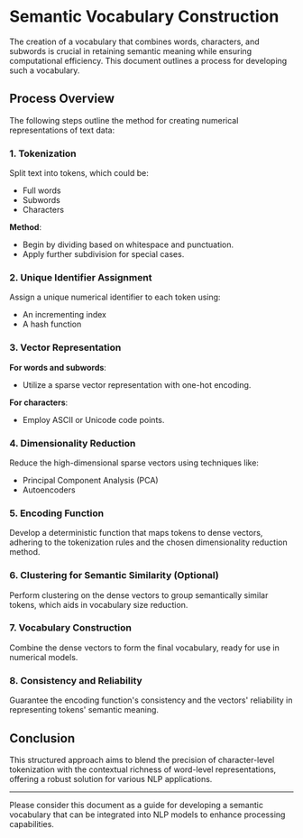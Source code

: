 # Semantic Vocabulary Construction

The creation of a vocabulary that combines words, characters, and subwords is
crucial in retaining semantic meaning while ensuring computational efficiency.
This document outlines a process for developing such a vocabulary.

## Process Overview

The following steps outline the method for creating numerical representations of
text data:

### 1. Tokenization

Split text into tokens, which could be:

- Full words
- Subwords
- Characters

**Method**:

- Begin by dividing based on whitespace and punctuation.
- Apply further subdivision for special cases.

### 2. Unique Identifier Assignment

Assign a unique numerical identifier to each token using:

- An incrementing index
- A hash function

### 3. Vector Representation

**For words and subwords**:

- Utilize a sparse vector representation with one-hot encoding.

**For characters**:

- Employ ASCII or Unicode code points.

### 4. Dimensionality Reduction

Reduce the high-dimensional sparse vectors using techniques like:

- Principal Component Analysis (PCA)
- Autoencoders

### 5. Encoding Function

Develop a deterministic function that maps tokens to dense vectors, adhering to
the tokenization rules and the chosen dimensionality reduction method.

### 6. Clustering for Semantic Similarity (Optional)

Perform clustering on the dense vectors to group semantically similar tokens,
which aids in vocabulary size reduction.

### 7. Vocabulary Construction

Combine the dense vectors to form the final vocabulary, ready for use in
numerical models.

### 8. Consistency and Reliability

Guarantee the encoding function's consistency and the vectors' reliability in
representing tokens' semantic meaning.

## Conclusion

This structured approach aims to blend the precision of character-level
tokenization with the contextual richness of word-level representations,
offering a robust solution for various NLP applications.

---

Please consider this document as a guide for developing a semantic vocabulary
that can be integrated into NLP models to enhance processing capabilities.
